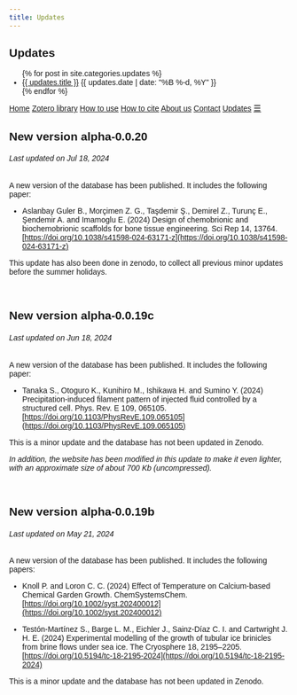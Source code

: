```yaml
---
title: Updates
---
```


## Updates

<ul class="updates">
  {% for post in site.categories.updates %}
    <li class="post">
      <a href="{{ updates.url }}">{{ updates.title }}</a>
      <time class="publish-date" datetime="{{ updates.date | date: '%F' }}">
        {{ updates.date | date: "%B %-d, %Y" }}
      </time>
    </li>
  {% endfor %}
</ul>

<html>
<head>
<meta name="viewport" content="width=device-width, initial-scale=1">
<link rel="stylesheet" href="https://cdnjs.cloudflare.com/ajax/libs/font-awesome/4.7.0/css/font-awesome.min.css">
<style>
body {margin:0;font-family:Arial}

.topnav {
  overflow: hidden;
  background-color: #333;
}

.topnav a {
  float: left;
  display: block;
  color: #f2f2f2;
  text-align: center;
  padding: 14px 16px;
  text-decoration: none;
  font-size: 17px;
}

.active {
  background-color: royalblue;
  color: white;
}

.topnav .icon {
  display: none;
}

.dropdown {
  float: left;
  overflow: hidden;
}

.dropdown .dropbtn {
  font-size: 17px;    
  border: none;
  outline: none;
  color: white;
  padding: 14px 16px;
  background-color: inherit;
  font-family: inherit;
  margin: 0;
}

.dropdown-content {
  display: none;
  position: absolute;
  background-color: #f9f9f9;
  min-width: 160px;
  box-shadow: 0px 8px 16px 0px rgba(0,0,0,0.2);
  z-index: 1;
}

.dropdown-content a {
  float: none;
  color: black;
  padding: 12px 16px;
  text-decoration: none;
  display: block;
  text-align: left;
}

.topnav a:hover, .dropdown:hover .dropbtn {
  background-color: #555;
  color: white;
}

.dropdown-content a:hover {
  background-color: #ddd;
  color: black;
}

.dropdown:hover .dropdown-content {
  display: block;
}

@media screen and (max-width: 600px) {
  .topnav a:not(:first-child), .dropdown .dropbtn {
    display: none;
  }
  .topnav a.icon {
    float: right;
    display: block;
  }
}

@media screen and (max-width: 600px) {
  .topnav.responsive {position: relative;}
  .topnav.responsive .icon {
    position: absolute;
    right: 0;
    top: 0;
  }
  .topnav.responsive a {
    float: none;
    display: block;
    text-align: left;
  }
  .topnav.responsive .dropdown {float: none;}
  .topnav.responsive .dropdown-content {position: relative;}
  .topnav.responsive .dropdown .dropbtn {
    display: block;
    width: 100%;
    text-align: left;
  }
}
</style>
</head>
<body>

<div class="topnav" id="myTopnav">
  <a href="https://cpimentelguerra.com/chemobrionics/">Home</a>
  <a href="https://cpimentelguerra.com/chemobrionics/zotero">Zotero library</a>
  <a href="https://cpimentelguerra.com/chemobrionics/howtouse">How to use</a>
  <a href="https://cpimentelguerra.com/chemobrionics/howtocite">How to cite</a>
  <a href="https://cpimentelguerra.com/chemobrionics/about">About us</a>
  <a href="https://cpimentelguerra.com/#contact">Contact</a>
  <a class="active" href="https://cpimentelguerra.com/chemobrionics/updates">Updates</a>
  <a href="javascript:void(0);" style="font-size:15px;" class="icon" onclick="myFunction()">&#9776;</a>
</div>

<script>
function myFunction() {
  var x = document.getElementById("myTopnav");
  if (x.className === "topnav") {
    x.className += " responsive";
  } else {
    x.className = "topnav";
  }
}
</script>

</body>
</html>

## New version alpha-0.0.20
###### Last updated on Jul 18, 2024

A new version of the database has been published. It includes the following paper:

* Aslanbay Guler B., Morçimen Z. G., Taşdemir Ş., Demirel Z., Turunç E., Şendemir A. and Imamoglu E. (2024) Design of chemobrionic and biochemobrionic scaffolds for bone tissue engineering. Sci Rep 14, 13764. [https://doi.org/10.1038/s41598-024-63171-z](https://doi.org/10.1038/s41598-024-63171-z) 

This update has also been done in zenodo, to collect all previous minor updates before the summer holidays.

<br>

## New version alpha-0.0.19c
###### Last updated on Jun 18, 2024

A new version of the database has been published. It includes the following paper:

* Tanaka S., Otoguro K., Kunihiro M., Ishikawa H. and Sumino Y. (2024) Precipitation-induced filament pattern of injected fluid controlled by a structured cell. Phys. Rev. E 109, 065105. [https://doi.org/10.1103/PhysRevE.109.065105](https://doi.org/10.1103/PhysRevE.109.065105) 

This is a minor update and the database has not been updated in Zenodo.

*In addition, the website has been modified in this update to make it even lighter, with an approximate size of about 700 Kb (uncompressed).*

<br>

## New version alpha-0.0.19b
###### Last updated on May 21, 2024

A new version of the database has been published. It includes the following papers:

* Knoll P. and Loron C. C. (2024) Effect of Temperature on Calcium-based Chemical Garden Growth. ChemSystemsChem. [https://doi.org/10.1002/syst.202400012](https://doi.org/10.1002/syst.202400012)

* Testón-Martínez S., Barge L. M., Eichler J., Sainz-Díaz C. I. and Cartwright J. H. E. (2024) Experimental modelling of the growth of tubular ice brinicles from brine flows under sea ice. The Cryosphere 18, 2195–2205. [https://doi.org/10.5194/tc-18-2195-2024](https://doi.org/10.5194/tc-18-2195-2024)

This is a minor update and the database has not been updated in Zenodo.

<script src="https://tinylytics.app/embed/e7zeffP-cdeigWn-stZa.js" defer></script> 
